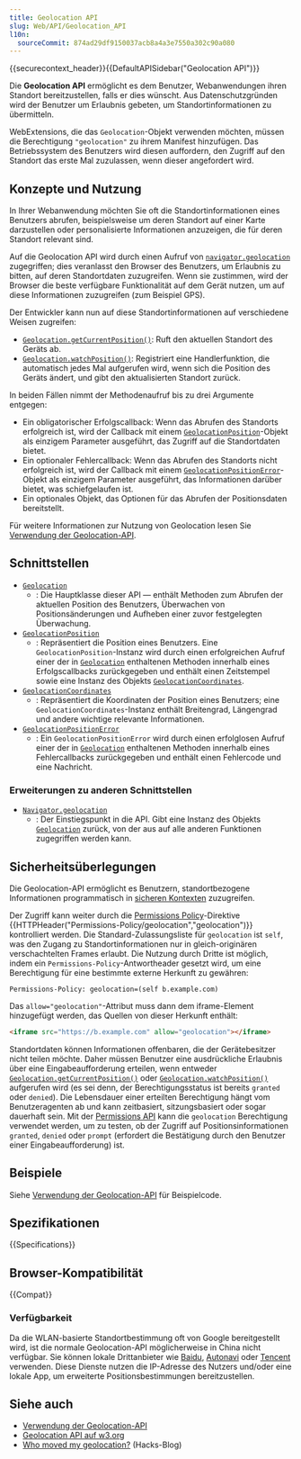 ```yaml
---
title: Geolocation API
slug: Web/API/Geolocation_API
l10n:
  sourceCommit: 874ad29df9150037acb8a4a3e7550a302c90a080
---
```


{{securecontext_header}}{{DefaultAPISidebar("Geolocation API")}}

Die **Geolocation API** ermöglicht es dem Benutzer, Webanwendungen ihren Standort bereitzustellen, falls er dies wünscht. Aus Datenschutzgründen wird der Benutzer um Erlaubnis gebeten, um Standortinformationen zu übermitteln.

WebExtensions, die das `Geolocation`-Objekt verwenden möchten, müssen die Berechtigung `"geolocation"` zu ihrem Manifest hinzufügen. Das Betriebssystem des Benutzers wird diesen auffordern, den Zugriff auf den Standort das erste Mal zuzulassen, wenn dieser angefordert wird.

## Konzepte und Nutzung

In Ihrer Webanwendung möchten Sie oft die Standortinformationen eines Benutzers abrufen, beispielsweise um deren Standort auf einer Karte darzustellen oder personalisierte Informationen anzuzeigen, die für deren Standort relevant sind.

Auf die Geolocation API wird durch einen Aufruf von [`navigator.geolocation`](/de/docs/Web/API/Navigator/geolocation) zugegriffen; dies veranlasst den Browser des Benutzers, um Erlaubnis zu bitten, auf deren Standortdaten zuzugreifen. Wenn sie zustimmen, wird der Browser die beste verfügbare Funktionalität auf dem Gerät nutzen, um auf diese Informationen zuzugreifen (zum Beispiel GPS).

Der Entwickler kann nun auf diese Standortinformationen auf verschiedene Weisen zugreifen:

- [`Geolocation.getCurrentPosition()`](/de/docs/Web/API/Geolocation/getCurrentPosition): Ruft den aktuellen Standort des Geräts ab.
- [`Geolocation.watchPosition()`](/de/docs/Web/API/Geolocation/watchPosition): Registriert eine Handlerfunktion, die automatisch jedes Mal aufgerufen wird, wenn sich die Position des Geräts ändert, und gibt den aktualisierten Standort zurück.

In beiden Fällen nimmt der Methodenaufruf bis zu drei Argumente entgegen:

- Ein obligatorischer Erfolgscallback: Wenn das Abrufen des Standorts erfolgreich ist, wird der Callback mit einem [`GeolocationPosition`](/de/docs/Web/API/GeolocationPosition)-Objekt als einzigem Parameter ausgeführt, das Zugriff auf die Standortdaten bietet.
- Ein optionaler Fehlercallback: Wenn das Abrufen des Standorts nicht erfolgreich ist, wird der Callback mit einem [`GeolocationPositionError`](/de/docs/Web/API/GeolocationPositionError)-Objekt als einzigem Parameter ausgeführt, das Informationen darüber bietet, was schiefgelaufen ist.
- Ein optionales Objekt, das Optionen für das Abrufen der Positionsdaten bereitstellt.

Für weitere Informationen zur Nutzung von Geolocation lesen Sie [Verwendung der Geolocation-API](/de/docs/Web/API/Geolocation_API/Using_the_Geolocation_API).

## Schnittstellen

- [`Geolocation`](/de/docs/Web/API/Geolocation)
  - : Die Hauptklasse dieser API — enthält Methoden zum Abrufen der aktuellen Position des Benutzers, Überwachen von Positionsänderungen und Aufheben einer zuvor festgelegten Überwachung.
- [`GeolocationPosition`](/de/docs/Web/API/GeolocationPosition)
  - : Repräsentiert die Position eines Benutzers. Eine `GeolocationPosition`-Instanz wird durch einen erfolgreichen Aufruf einer der in [`Geolocation`](/de/docs/Web/API/Geolocation) enthaltenen Methoden innerhalb eines Erfolgscallbacks zurückgegeben und enthält einen Zeitstempel sowie eine Instanz des Objekts [`GeolocationCoordinates`](/de/docs/Web/API/GeolocationCoordinates).
- [`GeolocationCoordinates`](/de/docs/Web/API/GeolocationCoordinates)
  - : Repräsentiert die Koordinaten der Position eines Benutzers; eine `GeolocationCoordinates`-Instanz enthält Breitengrad, Längengrad und andere wichtige relevante Informationen.
- [`GeolocationPositionError`](/de/docs/Web/API/GeolocationPositionError)
  - : Ein `GeolocationPositionError` wird durch einen erfolglosen Aufruf einer der in [`Geolocation`](/de/docs/Web/API/Geolocation) enthaltenen Methoden innerhalb eines Fehlercallbacks zurückgegeben und enthält einen Fehlercode und eine Nachricht.

### Erweiterungen zu anderen Schnittstellen

- [`Navigator.geolocation`](/de/docs/Web/API/Navigator/geolocation)
  - : Der Einstiegspunkt in die API. Gibt eine Instanz des Objekts [`Geolocation`](/de/docs/Web/API/Geolocation) zurück, von der aus auf alle anderen Funktionen zugegriffen werden kann.

## Sicherheitsüberlegungen

Die Geolocation-API ermöglicht es Benutzern, standortbezogene Informationen programmatisch in [sicheren Kontexten](/de/docs/Web/Security/Secure_Contexts) zuzugreifen.

Der Zugriff kann weiter durch die [Permissions Policy](/de/docs/Web/HTTP/Guides/Permissions_Policy)-Direktive {{HTTPHeader("Permissions-Policy/geolocation","geolocation")}} kontrolliert werden.
Die Standard-Zulassungsliste für `geolocation` ist `self`, was den Zugang zu Standortinformationen nur in gleich-originären verschachtelten Frames erlaubt.
Die Nutzung durch Dritte ist möglich, indem ein `Permissions-Policy`-Antwortheader gesetzt wird, um eine Berechtigung für eine bestimmte externe Herkunft zu gewähren:

```http
Permissions-Policy: geolocation=(self b.example.com)
```

Das `allow="geolocation"`-Attribut muss dann dem iframe-Element hinzugefügt werden, das Quellen von dieser Herkunft enthält:

```html
<iframe src="https://b.example.com" allow="geolocation"></iframe>
```

Standortdaten können Informationen offenbaren, die der Gerätebesitzer nicht teilen möchte.
Daher müssen Benutzer eine ausdrückliche Erlaubnis über eine Eingabeaufforderung erteilen, wenn entweder [`Geolocation.getCurrentPosition()`](/de/docs/Web/API/Geolocation/getCurrentPosition) oder [`Geolocation.watchPosition()`](/de/docs/Web/API/Geolocation/watchPosition) aufgerufen wird (es sei denn, der Berechtigungsstatus ist bereits `granted` oder `denied`).
Die Lebensdauer einer erteilten Berechtigung hängt vom Benutzeragenten ab und kann zeitbasiert, sitzungsbasiert oder sogar dauerhaft sein.
Mit der [Permissions API](/de/docs/Web/API/Permissions_API) kann die `geolocation` Berechtigung verwendet werden, um zu testen, ob der Zugriff auf Positionsinformationen `granted`, `denied` oder `prompt` (erfordert die Bestätigung durch den Benutzer einer Eingabeaufforderung) ist.

## Beispiele

Siehe [Verwendung der Geolocation-API](/de/docs/Web/API/Geolocation_API/Using_the_Geolocation_API#examples) für Beispielcode.

## Spezifikationen

{{Specifications}}

## Browser-Kompatibilität

{{Compat}}

### Verfügbarkeit

Da die WLAN-basierte Standortbestimmung oft von Google bereitgestellt wird, ist die normale Geolocation-API möglicherweise in China nicht verfügbar. Sie können lokale Drittanbieter wie [Baidu](https://lbsyun.baidu.com/index.php?title=jspopular/guide/geolocation), [Autonavi](https://lbs.amap.com/api/javascript-api/guide/services/geolocation#geolocation) oder [Tencent](https://lbs.qq.com/tool/component-geolocation.html) verwenden. Diese Dienste nutzen die IP-Adresse des Nutzers und/oder eine lokale App, um erweiterte Positionsbestimmungen bereitzustellen.

## Siehe auch

- [Verwendung der Geolocation-API](/de/docs/Web/API/Geolocation_API/Using_the_Geolocation_API)
- [Geolocation API auf w3.org](https://www.w3.org/TR/geolocation/)
- [Who moved my geolocation?](https://hacks.mozilla.org/2013/10/who-moved-my-geolocation/) (Hacks-Blog)
